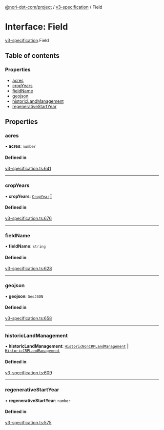 [@nori-dot-com/project](../README.md) / [v3-specification](../modules/v3_specification.md) / Field

# Interface: Field

[v3-specification](../modules/v3_specification.md).Field

## Table of contents

### Properties

- [acres](v3_specification.Field.md#acres)
- [cropYears](v3_specification.Field.md#cropyears)
- [fieldName](v3_specification.Field.md#fieldname)
- [geojson](v3_specification.Field.md#geojson)
- [historicLandManagement](v3_specification.Field.md#historiclandmanagement)
- [regenerativeStartYear](v3_specification.Field.md#regenerativestartyear)

## Properties

### acres

• **acres**: `number`

#### Defined in

[v3-specification.ts:641](https://github.com/nori-dot-eco/nori-dot-com/blob/e34c57a/packages/project/src/v3-specification.ts#L641)

___

### cropYears

• **cropYears**: [`CropYear`](v3_specification.CropYear.md)[]

#### Defined in

[v3-specification.ts:676](https://github.com/nori-dot-eco/nori-dot-com/blob/e34c57a/packages/project/src/v3-specification.ts#L676)

___

### fieldName

• **fieldName**: `string`

#### Defined in

[v3-specification.ts:628](https://github.com/nori-dot-eco/nori-dot-com/blob/e34c57a/packages/project/src/v3-specification.ts#L628)

___

### geojson

• **geojson**: `GeoJSON`

#### Defined in

[v3-specification.ts:658](https://github.com/nori-dot-eco/nori-dot-com/blob/e34c57a/packages/project/src/v3-specification.ts#L658)

___

### historicLandManagement

• **historicLandManagement**: [`HistoricNonCRPLandManagement`](v3_specification.HistoricNonCRPLandManagement.md) \| [`HistoricCRPLandManagement`](v3_specification.HistoricCRPLandManagement.md)

#### Defined in

[v3-specification.ts:609](https://github.com/nori-dot-eco/nori-dot-com/blob/e34c57a/packages/project/src/v3-specification.ts#L609)

___

### regenerativeStartYear

• **regenerativeStartYear**: `number`

#### Defined in

[v3-specification.ts:575](https://github.com/nori-dot-eco/nori-dot-com/blob/e34c57a/packages/project/src/v3-specification.ts#L575)
